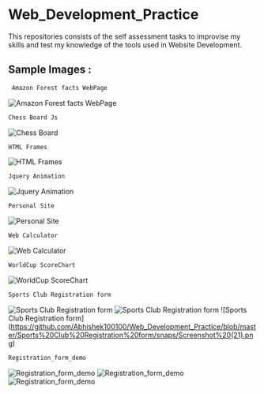 # Web_Development_Practice
This repositories consists of the self assessment tasks to improvise my skills and test my knowledge of the tools used in Website Development.


## Sample Images :

```bash
 Amazon Forest facts WebPage
```
![Amazon Forest facts WebPage](https://github.com/Abhishek100100/Web_Development_Practice/blob/master/Amazon%20Forest%20facts%20WebPage/snaps/Screenshot%20(126).png)



```bash
Chess Board Js
```
![Chess Board ](https://github.com/Abhishek100100/Web_Development_Practice/blob/master/Chess%20Board%20CSS/snaps2/6.2.png)

```bash
HTML Frames
```
![HTML Frames](https://github.com/Abhishek100100/Web_Development_Practice/blob/master/HTML%20Frames/snaps/Screenshot%20(124).png)


```bash
Jquery Animation
```
![Jquery Animation](https://github.com/Abhishek100100/Web_Development_Practice/blob/master/Jquery%20Animation/snaps/Screenshot%20(138).png)


```bash
Personal Site
```
![Personal Site](https://github.com/Abhishek100100/Web_Development_Practice/blob/master/Personal%20Site/snaps/Screenshot%20(129).png)


```bash
Web Calculator
```
![Web Calculator](https://github.com/Abhishek100100/Web_Development_Practice/blob/master/Web%20Calculator/snaps/Screenshot%20(133).png)



```bash
WorldCup ScoreChart
```
![WorldCup ScoreChart](https://github.com/Abhishek100100/Web_Development_Practice/blob/master/WorldCup%20ScoreChart/snaps/Screenshot%20(122).png)


```bash
Sports Club Registration form
```
![Sports Club Registration form](https://github.com/Abhishek100100/Web_Development_Practice/blob/master/Sports%20Club%20Registration%20form/snaps/Screenshot%20(112).png)
![Sports Club Registration form](https://github.com/Abhishek100100/Web_Development_Practice/blob/master/Sports%20Club%20Registration%20form/snaps/Screenshot%20(113).png)
![Sports Club Registration form]
(https://github.com/Abhishek100100/Web_Development_Practice/blob/master/Sports%20Club%20Registration%20form/snaps/Screenshot%20(21).png)


```bash
Registration_form_demo
```
![Registration_form_demo](https://github.com/Abhishek100100/Web_Development_Practice/blob/master/Registration_form_demo/snaps/Screenshot%20(22).png)
![Registration_form_demo](https://github.com/Abhishek100100/Web_Development_Practice/blob/master/Registration_form_demo/snaps/2a.png)
![Registration_form_demo](https://github.com/Abhishek100100/Web_Development_Practice/blob/master/Registration_form_demo/snaps/2b.png)


```bash
```

